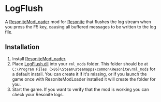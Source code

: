# LogFlush

A [ResoniteModLoader](https://github.com/resonite-modding-group/ResoniteModLoader) mod for [Resonite](https://resonite.com/) that flushes the log stream when you press the F5 key, causing all buffered messages to be written to the log file.

## Installation
1. Install [ResoniteModLoader](https://github.com/resonite-modding-group/ResoniteModLoader).
1. Place [LogFlush.dll](https://github.com/Nytra/ResoniteLogFlush/releases/latest/download/LogFlush.dll) into your `rml_mods` folder. This folder should be at `C:\Program Files (x86)\Steam\steamapps\common\Resonite\rml_mods` for a default install. You can create it if it's missing, or if you launch the game once with ResoniteModLoader installed it will create the folder for you.
1. Start the game. If you want to verify that the mod is working you can check your Resonite logs.
